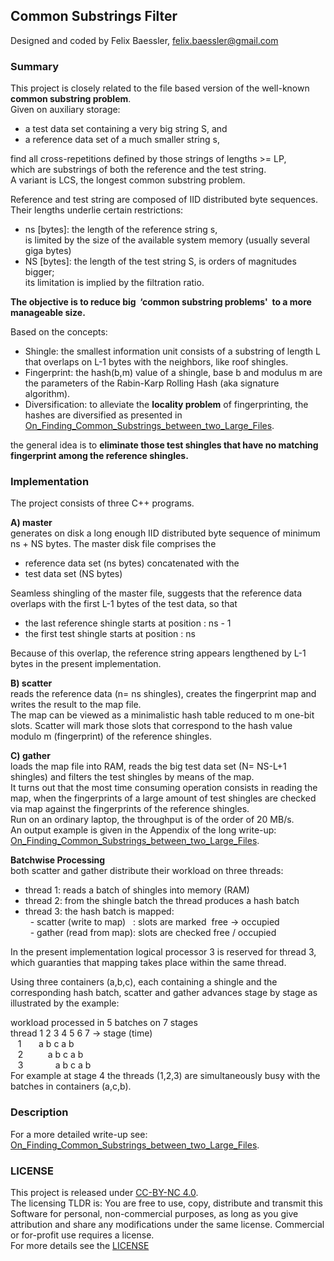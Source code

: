
Common Substrings Filter
------------------------

Designed and coded by Felix Baessler, felix.baessler@gmail.com

### Summary

This project is closely related to the file based version of the well-known **common substring problem**. <br/> 
Given on auxiliary storage:
-	a test data set containing a very big string S, and
-	a reference data set of a much smaller string s,<br/>

find all cross-repetitions defined by those strings of lengths >= LP, <br/>
which are substrings of both the reference and the test string.<br/>
A variant is LCS, the longest common substring problem.

Reference and test string are composed of IID distributed byte sequences. 
Their lengths underlie certain restrictions: 
-	ns [bytes]: the length of the reference string s, <br/>
is limited by the size of the available system memory (usually several giga bytes)
-	NS [bytes]: the length of the test string S, is orders of magnitudes bigger; <br/>
its limitation is implied by the filtration ratio.

**The objective is to reduce big &nbsp;‘common substring problems'&nbsp; to a more manageable size.**

Based on the concepts: 
-	Shingle: the smallest information unit consists of a substring of length L that overlaps on L-1 bytes with the neighbors, like roof shingles.
-	Fingerprint: the hash(b,m) value of a shingle, base b and modulus m are the parameters of the Rabin-Karp Rolling Hash (aka signature algorithm).
-	Diversification: to alleviate the **locality problem** of fingerprinting, the hashes are diversified as presented in [On_Finding_Common_Substrings_between_two_Large_Files](https://www.researchgate.net/publication/370411448_On_Finding_Common_Substrings_between_two_Large_Files_by_Diversified_Hashing_and_Prefix_Shingling).<br/>

the general idea is to **eliminate those test shingles that have no matching fingerprint among the reference shingles.**<br/> 

### Implementation 

The project consists of three C++ programs.

**A) master** <br/>
generates on disk a long enough IID distributed byte sequence of minimum ns + NS bytes. The master disk file comprises the
-	reference data set (ns bytes) concatenated with the
-	test data set (NS bytes)

Seamless shingling of the master file, suggests that the reference data overlaps with the first L-1 bytes of the test data, so that
-	the last reference shingle starts at position : ns - 1
-	the first test shingle starts at position  : ns <br/>

Because of this overlap, the reference string appears lengthened by L-1 bytes in the present implementation.

**B) scatter** <br/>
reads the reference data (n= ns shingles), creates the fingerprint map and writes the result to the map file.<br/>
The map can be viewed as a minimalistic hash table reduced to m one-bit slots.
Scatter will mark those slots that correspond to the hash value modulo m (fingerprint) of the reference shingles.

**C) gather** <br/>
loads the map file into RAM, reads the big test data set (N= NS-L+1 shingles) and filters the test shingles by means of the map.<br/>
It turns out that the most time consuming operation consists in reading the map, when the fingerprints of a large amount of test shingles are checked via map against the fingerprints of the reference shingles.<br/>
Run on an ordinary laptop, the throughput is of the order of 20 MB/s.<br/>
An output example is given in the Appendix of the long write-up:  &nbsp;
[On_Finding_Common_Substrings_between_two_Large_Files](https://www.researchgate.net/publication/370411448_On_Finding_Common_Substrings_between_two_Large_Files_by_Diversified_Hashing_and_Prefix_Shingling).<br/>

**Batchwise Processing** <br/>
both scatter and gather distribute their workload on three threads:
-	thread 1: reads a batch of shingles into memory (RAM)
-	thread 2: from the shingle batch the thread produces a hash batch
-	thread 3: the hash batch is mapped:<br/>
  &nbsp; -	scatter (write to map) &nbsp;&nbsp;: slots are marked &nbsp;free -> occupied <br/>
  &nbsp; -	gather  (read from map): slots are checked free / occupied <br/>
  
In the present implementation logical processor 3 is reserved for thread 3, which guaranties that mapping takes place within the same thread. <br/>

Using three containers (a,b,c), each containing a shingle and the corresponding hash batch, scatter and gather advances stage by stage as illustrated by the example: <br/>

workload processed in 5 batches on 7 stages <br/>
thread 1 2 3 4 5 6 7       -> stage (time) <br/>
&nbsp;&nbsp; 1 &nbsp;&nbsp;&nbsp;&nbsp;&nbsp;         a b c a b <br/>
&nbsp;&nbsp; 2 &nbsp;&nbsp;&nbsp;&nbsp;&nbsp;&nbsp;&nbsp;&nbsp;            a b c a b <br/>
&nbsp;&nbsp; 3 &nbsp;&nbsp;&nbsp;&nbsp;&nbsp;&nbsp;&nbsp;&nbsp;&nbsp;&nbsp;&nbsp;               a b c a b <br/>
For example at stage 4 the threads (1,2,3) are simultaneously busy with the batches in containers (a,c,b). <br/>

### Description
For a more detailed write-up see: &nbsp;
[On_Finding_Common_Substrings_between_two_Large_Files](https://www.researchgate.net/publication/370411448_On_Finding_Common_Substrings_between_two_Large_Files_by_Diversified_Hashing_and_Prefix_Shingling).<br/>


### LICENSE
This project is released under [CC-BY-NC 4.0](https://creativecommons.org/licenses/by-nc/4.0/).<br/>
The licensing TLDR is: You are free to use, copy, distribute and transmit this Software for personal, non-commercial purposes, as long as you give attribution and share any modifications under the same license. Commercial or for-profit use requires a license. <br/>
For more details see the [LICENSE](https://github.com/ookraw/OOK-Raw-Data-Receiver/blob/master/LICENSE)
